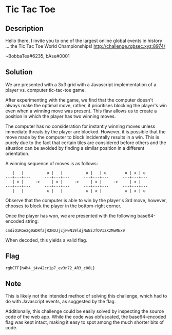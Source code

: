 # Tic Tac Toe

## Description

Hello there, I invite you to one of the largest online global events in history ... the Tic Tac Toe World Championships!
http://challenge.rgbsec.xyz:8974/

~BobbaTea#6235, bAse#0001

## Solution

We are presented with a 3x3 grid with a Javascript implementation of a player vs. computer tic-tac-toe game.

After experimenting with the game, we find that the computer doesn't always make the optimal move, rather, it prioritises blocking the player's win even when a winning move was present.
This flaw allows us to create a position in which the player has two winning moves.

The computer has no consideration for instantly winning moves unless immediate threats by the player are blocked.
However, it is possible that the move made by the computer to block incidentally results in a win.
This is purely due to the fact that certain tiles are considered before others and the situation can be avoided by finding a similar position in a different orientation.

A winning sequence of moves is as follows:

```
   |   |          o |   |          o |   | o        o | x | o 
---+---+---      ---+---+---      ---+---+---      ---+---+---
   | x |     ->     | x |     ->     | x |     ->     | x |   
---+---+---      ---+---+---      ---+---+---      ---+---+---
   |   |          x |   |          x | x |          x | x | o 
```

Observe that the computer is able to win by the player's 3rd move, however, chooses to block the player in the bottom-right corner.

Once the player has won, we are presented with the following base64-encoded string:

```cmdiQ1RGe2g0aDRfajR2NDJjcjFwN19ldjNuNzJfQVIzX2MwMEx9```

When decoded, this yields a valid flag.

## Flag

```rgbCTF{h4h4_j4v42cr1p7_ev3n72_AR3_c00L}```

## Note

This is likely not the intended method of solving this challenge, which had to do with Javascript events, as suggested by the flag.

Additionally, this challenge could be easily solved by inspecting the source code of the web app.
While the code was obfuscated, the base64-encoded flag was kept intact, making it easy to spot among the much shorter bits of code.

